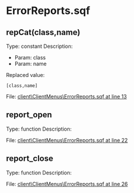 # ErrorReports.sqf

## repCat(class,name)

Type: constant
Description: 
- Param: class
- Param: name

Replaced value:
```sqf
[class,name]
```
File: [client\ClientMenus\ErrorReports.sqf at line 13](../../../src/client/ClientMenus/ErrorReports.sqf#L13)
## report_open

Type: function
Description: 


File: [client\ClientMenus\ErrorReports.sqf at line 22](../../../src/client/ClientMenus/ErrorReports.sqf#L22)
## report_close

Type: function
Description: 


File: [client\ClientMenus\ErrorReports.sqf at line 26](../../../src/client/ClientMenus/ErrorReports.sqf#L26)

